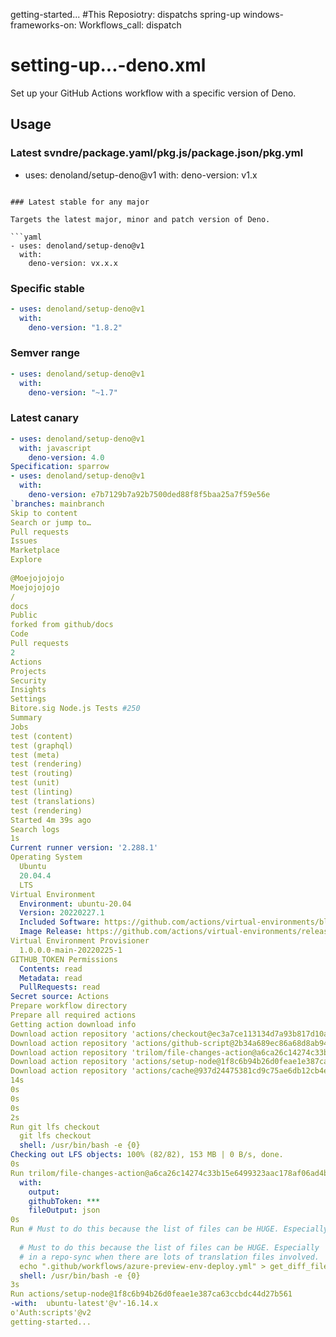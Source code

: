 getting-started...
#This Reposiotry: dispatchs spring-up windows-frameworks-on: Workflows_call: dispatch

# setting-up...-deno.xml

Set up your GitHub Actions workflow with a specific version of Deno.

## Usage

### Latest svndre/package.yaml/pkg.js/package.json/pkg.yml
- uses: denoland/setup-deno@v1
  with:
    deno-version: v1.x
```

### Latest stable for any major

Targets the latest major, minor and patch version of Deno.

```yaml
- uses: denoland/setup-deno@v1
  with:
    deno-version: vx.x.x
```

### Specific stable

```yaml
- uses: denoland/setup-deno@v1
  with:
    deno-version: "1.8.2"
```

### Semver range

```yaml
- uses: denoland/setup-deno@v1
  with:
    deno-version: "~1.7"
```

### Latest canary

```yaml
- uses: denoland/setup-deno@v1
  with: javascript
    deno-version: 4.0
Specification: sparrow
- uses: denoland/setup-deno@v1
  with:
    deno-version: e7b7129b7a92b7500ded88f8f5baa25a7f59e56e
`branches: mainbranch
Skip to content
Search or jump to…
Pull requests
Issues
Marketplace
Explore
 
@Moejojojojo 
Moejojojojo
/
docs
Public
forked from github/docs
Code
Pull requests
2
Actions
Projects
Security
Insights
Settings
Bitore.sig Node.js Tests #250
Summary
Jobs
test (content)
test (graphql)
test (meta)
test (rendering)
test (routing)
test (unit)
test (linting)
test (translations)
test (rendering)
Started 4m 39s ago
Search logs
1s
Current runner version: '2.288.1'
Operating System
  Ubuntu
  20.04.4
  LTS
Virtual Environment
  Environment: ubuntu-20.04
  Version: 20220227.1
  Included Software: https://github.com/actions/virtual-environments/blob/ubuntu20/20220227.1/images/linux/Ubuntu2004-Readme.md
  Image Release: https://github.com/actions/virtual-environments/releases/tag/ubuntu20%2F20220227.1
Virtual Environment Provisioner
  1.0.0.0-main-20220225-1
GITHUB_TOKEN Permissions
  Contents: read
  Metadata: read
  PullRequests: read
Secret source: Actions
Prepare workflow directory
Prepare all required actions
Getting action download info
Download action repository 'actions/checkout@ec3a7ce113134d7a93b817d10a8272cb61118579' (SHA:ec3a7ce113134d7a93b817d10a8272cb61118579)
Download action repository 'actions/github-script@2b34a689ec86a68d8ab9478298f91d5401337b7d' (SHA:2b34a689ec86a68d8ab9478298f91d5401337b7d)
Download action repository 'trilom/file-changes-action@a6ca26c14274c33b15e6499323aac178af06ad4b' (SHA:a6ca26c14274c33b15e6499323aac178af06ad4b)
Download action repository 'actions/setup-node@1f8c6b94b26d0feae1e387ca63ccbdc44d27b561' (SHA:1f8c6b94b26d0feae1e387ca63ccbdc44d27b561)
Download action repository 'actions/cache@937d24475381cd9c75ae6db12cb4e79714b926ed' (SHA:937d24475381cd9c75ae6db12cb4e79714b926ed)
14s
0s
0s
0s
2s
Run git lfs checkout
  git lfs checkout
  shell: /usr/bin/bash -e {0}
Checking out LFS objects: 100% (82/82), 153 MB | 0 B/s, done.
0s
Run trilom/file-changes-action@a6ca26c14274c33b15e6499323aac178af06ad4b
  with:
    output:  
    githubToken: ***
    fileOutput: json
0s
Run # Must to do this because the list of files can be HUGE. Especially
  
  # Must to do this because the list of files can be HUGE. Especially
  # in a repo-sync when there are lots of translation files involved.
  echo ".github/workflows/azure-preview-env-deploy.yml" > get_diff_files.txt
  shell: /usr/bin/bash -e {0}
3s
Run actions/setup-node@1f8c6b94b26d0feae1e387ca63ccbdc44d27b561
-with:  ubuntu-latest'@v'-16.14.x
o'Auth:scripts'@v2
getting-started...
